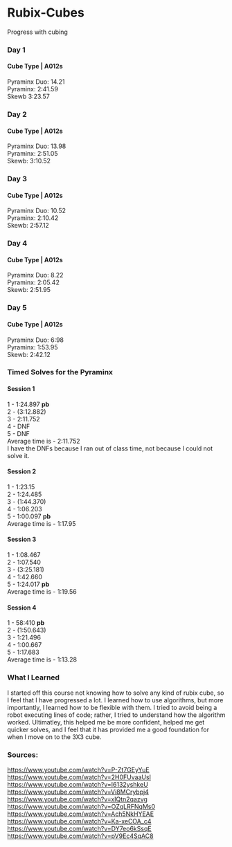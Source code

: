 # Rubix-Cubes
Progress with cubing 

### Day 1 
#### Cube Type | A012s  
Pyraminx Duo: 14.21 <br>
Pyraminx: 2:41.59 <br>
Skewb 3:23.57 


### Day 2 
#### Cube Type | A012s  
Pyraminx Duo: 13.98 <br>
Pyraminx: 2:51.05 <br>
Skewb: 3:10.52

### Day 3 
#### Cube Type | A012s 
Pyraminx Duo: 10.52 <br>
Pyraminx: 2:10.42 <br> 
Skewb: 2:57.12

### Day 4 
#### Cube Type | A012s 
Pyraminx Duo: 8.22 <br>
Pyraminx: 2:05.42  <br>
Skewb: 2:51.95

### Day 5 
#### Cube Type | A012s  
Pyraminx Duo: 6:98 <br>
Pyraminx: 1:53.95 <br>
Skewb: 2:42.12 

### Timed Solves for the Pyraminx 
#### Session 1
1 - 1:24.897 **pb** <br>
2 - (3:12.882)  <br>
3 - 2:11.752 <br>
4 - DNF <br>
5 - DNF <br> 
Average time is - 2:11.752 <br> 
I have the DNFs because I ran out of class time, not because I could not solve it. 

#### Session 2 
1 - 1:23.15 <br>
2 - 1:24.485 <br>
3 - (1:44.370) <br> 
4 - 1:06.203 <br> 
5 - 1:00.097 **pb** <br> 
Average time is - 1:17.95  
#### Session 3 
1 - 1:08.467 <br>
2 - 1:07.540 <br>
3 - (3:25.181) <br> 
4 - 1:42.660 <br> 
5 - 1:24.017 **pb** <br> 
Average time is - 1:19.56
#### Session 4
1 - 58:410 **pb** <br>
2 - (1:50.643) <br>
3 - 1:21.496 <br> 
4 - 1:00.667 <br> 
5 - 1:17.683 <br>
Average time is - 1:13.28

### What I Learned 
I started off this course not knowing how to solve any kind of rubix cube, so I feel that I have progressed a lot. I learned how to use algorithms, but more importantly, I learned how to be flexible with them. I tried to avoid being a robot executing lines of code; rather, I tried to understand how the algorithm worked. Ultimatley, this helped me be more confident, helped me get quicker solves, and I feel that it has provided me a good foundation for when I move on to the 3X3 cube. 

### Sources: 
https://www.youtube.com/watch?v=P-Zt7GEyYuE <br>
https://www.youtube.com/watch?v=2H0FUvaaUsI <br> 
https://www.youtube.com/watch?v=I6132yshkeU <br> 
https://www.youtube.com/watch?v=Vi8MCrybpj4 <br> 
https://www.youtube.com/watch?v=xIQtn2qazvg <br> 
https://www.youtube.com/watch?v=OZqLRFNqMs0 <br> 
https://www.youtube.com/watch?v=Ach5NkHYEAE <br> 
https://www.youtube.com/watch?v=Ka-xeCOA_c4 <br> 
https://www.youtube.com/watch?v=DY7eo6kSsqE <br> 
https://www.youtube.com/watch?v=pV9Ec4SqAC8 <br>
